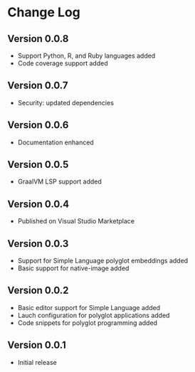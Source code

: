 # Change Log

## Version 0.0.8
* Support Python, R, and Ruby languages added
* Code coverage support added

## Version 0.0.7
* Security: updated dependencies

## Version 0.0.6
* Documentation enhanced

## Version 0.0.5
* GraalVM LSP support added

## Version 0.0.4
* Published on Visual Studio Marketplace

## Version 0.0.3
* Support for Simple Language polyglot embeddings added
* Basic support for native-image added

## Version 0.0.2
* Basic editor support for Simple Language added
* Lauch configuration for polyglot applications added
* Code snippets for polyglot programming added

## Version 0.0.1
* Initial release
